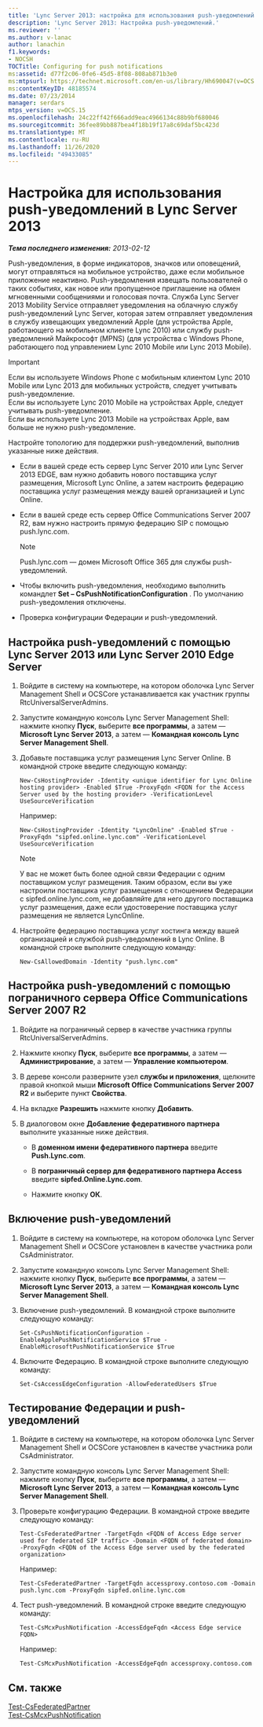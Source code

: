 ```yaml
---
title: 'Lync Server 2013: настройка для использования push-уведомлений'
description: 'Lync Server 2013: Настройка push-уведомлений.'
ms.reviewer: ''
ms.author: v-lanac
author: lanachin
f1.keywords:
- NOCSH
TOCTitle: Configuring for push notifications
ms:assetid: d77f2c06-0fe6-45d5-8f08-808ab871b3e0
ms:mtpsurl: https://technet.microsoft.com/en-us/library/Hh690047(v=OCS.15)
ms:contentKeyID: 48185574
ms.date: 07/23/2014
manager: serdars
mtps_version: v=OCS.15
ms.openlocfilehash: 24c22ff42f666add9eac4966134c88b9bf680046
ms.sourcegitcommit: 36fee89bb887bea4f18b19f17a8c69daf5bc423d
ms.translationtype: MT
ms.contentlocale: ru-RU
ms.lasthandoff: 11/26/2020
ms.locfileid: "49433085"
---
```

# <a name="configuring-for-push-notifications-in-lync-server-2013"></a>Настройка для использования push-уведомлений в Lync Server 2013

<div data-xmlns="http://www.w3.org/1999/xhtml">

<div class="topic" data-xmlns="http://www.w3.org/1999/xhtml" data-msxsl="urn:schemas-microsoft-com:xslt" data-cs="https://msdn.microsoft.com/">

<div data-asp="https://msdn2.microsoft.com/asp">



</div>

<div id="mainSection">

<div id="mainBody">

<span> </span>

_**Тема последнего изменения:** 2013-02-12_

Push-уведомления, в форме индикаторов, значков или оповещений, могут отправляться на мобильное устройство, даже если мобильное приложение неактивно. Push-уведомления извещать пользователей о таких событиях, как новое или пропущенное приглашение на обмен мгновенными сообщениями и голосовая почта. Служба Lync Server 2013 Mobility Service отправляет уведомления на облачную службу push-уведомлений Lync Server, которая затем отправляет уведомления в службу извещающих уведомлений Apple (для устройства Apple, работающего на мобильном клиенте Lync 2010) или службу push-уведомлений Майкрософт (MPNS) (для устройства с Windows Phone, работающего под управлением Lync 2010 Mobile или Lync 2013 Mobile).

<div>


> [!IMPORTANT]  
> Если вы используете Windows Phone с мобильным клиентом Lync 2010 Mobile или Lync 2013 для мобильных устройств, следует учитывать push-уведомление.<BR>Если вы используете Lync 2010 Mobile на устройствах Apple, следует учитывать push-уведомление.<BR>Если вы используете Lync 2013 Mobile на устройствах Apple, вам больше не нужно push-уведомление.



</div>

Настройте топологию для поддержки push-уведомлений, выполнив указанные ниже действия.

  - Если в вашей среде есть сервер Lync Server 2010 или Lync Server 2013 EDGE, вам нужно добавить нового поставщика услуг размещения, Microsoft Lync Online, а затем настроить федерацию поставщика услуг размещения между вашей организацией и Lync Online.

  - Если в вашей среде есть сервер Office Communications Server 2007 R2, вам нужно настроить прямую федерацию SIP с помощью push.lync.com.
    
    <div>
    

    > [!NOTE]  
    > Push.lync.com — домен Microsoft Office 365 для службы push-уведомлений.

    
    </div>

  - Чтобы включить push-уведомления, необходимо выполнить командлет **Set – CsPushNotificationConfiguration** . По умолчанию push-уведомления отключены.

  - Проверка конфигурации Федерации и push-уведомлений.

<div>

## <a name="to-configure-for-push-notifications-with-lync-server-2013-or-lync-server-2010-edge-server"></a>Настройка push-уведомлений с помощью Lync Server 2013 или Lync Server 2010 Edge Server

1.  Войдите в систему на компьютере, на котором оболочка Lync Server Management Shell и OCSCore устанавливается как участник группы RtcUniversalServerAdmins.

2.  Запустите командную консоль Lync Server Management Shell: нажмите кнопку **Пуск**, выберите **все программы**, а затем — **Microsoft Lync Server 2013**, а затем — **Командная консоль Lync Server Management Shell**.

3.  Добавьте поставщика услуг размещения Lync Server Online. В командной строке введите следующую команду:
    
        New-CsHostingProvider -Identity <unique identifier for Lync Online hosting provider> -Enabled $True -ProxyFqdn <FQDN for the Access Server used by the hosting provider> -VerificationLevel UseSourceVerification
    
    Например:
    
        New-CsHostingProvider -Identity "LyncOnline" -Enabled $True -ProxyFqdn "sipfed.online.lync.com" -VerificationLevel UseSourceVerification
    
    <div>
    

    > [!NOTE]  
    > У вас не может быть более одной связи Федерации с одним поставщиком услуг размещения. Таким образом, если вы уже настроили поставщика услуг размещения с отношением Федерации с sipfed.online.lync.com, не добавляйте для него другого поставщика услуг размещения, даже если удостоверение поставщика услуг размещения не является LyncOnline.

    
    </div>

4.  Настройте федерацию поставщика услуг хостинга между вашей организацией и службой push-уведомлений в Lync Online. В командной строке выполните следующую команду:
    
        New-CsAllowedDomain -Identity "push.lync.com"

</div>

<div>

## <a name="to-configure-for-push-notifications-with-office-communications-server-2007-r2-edge-server"></a>Настройка push-уведомлений с помощью пограничного сервера Office Communications Server 2007 R2

1.  Войдите на пограничный сервер в качестве участника группы RtcUniversalServerAdmins.

2.  Нажмите кнопку **Пуск**, выберите **все программы**, а затем — **Администрирование**, а затем — **Управление компьютером**.

3.  В дереве консоли разверните узел **службы и приложения**, щелкните правой кнопкой мыши **Microsoft Office Communications Server 2007 R2** и выберите пункт **Свойства**.

4.  На вкладке **Разрешить** нажмите кнопку **Добавить**.

5.  В диалоговом окне **Добавление федеративного партнера** выполните указанные ниже действия.
    
      - В **доменном имени федеративного партнера** введите **Push.Lync.com**.
    
      - В **пограничный сервер для федеративного партнера Access** введите **sipfed.Online.Lync.com**.
    
      - Нажмите кнопку **ОК**.

</div>

<div>

## <a name="to-enable-push-notifications"></a>Включение push-уведомлений

1.  Войдите в систему на компьютере, на котором оболочка Lync Server Management Shell и OCSCore установлен в качестве участника роли CsAdministrator.

2.  Запустите командную консоль Lync Server Management Shell: нажмите кнопку **Пуск**, выберите **все программы**, а затем — **Microsoft Lync Server 2013**, а затем — **Командная консоль Lync Server Management Shell**.

3.  Включение push-уведомлений. В командной строке выполните следующую команду:
    
        Set-CsPushNotificationConfiguration -EnableApplePushNotificationService $True -EnableMicrosoftPushNotificationService $True

4.  Включите Федерацию. В командной строке выполните следующую команду:
    
        Set-CsAccessEdgeConfiguration -AllowFederatedUsers $True

</div>

<div>

## <a name="to-test-federation-and-push-notifications"></a>Тестирование Федерации и push-уведомлений

1.  Войдите в систему на компьютере, на котором оболочка Lync Server Management Shell и OCSCore установлен в качестве участника роли CsAdministrator.

2.  Запустите командную консоль Lync Server Management Shell: нажмите кнопку **Пуск**, выберите **все программы**, а затем — **Microsoft Lync Server 2013**, а затем — **Командная консоль Lync Server Management Shell**.

3.  Проверьте конфигурацию Федерации. В командной строке введите следующую команду:
    
        Test-CsFederatedPartner -TargetFqdn <FQDN of Access Edge server used for federated SIP traffic> -Domain <FQDN of federated domain> -ProxyFqdn <FQDN of the Access Edge server used by the federated organization>
    
    Например:
    
        Test-CsFederatedPartner -TargetFqdn accessproxy.contoso.com -Domain push.lync.com -ProxyFqdn sipfed.online.lync.com

4.  Тест push-уведомлений. В командной строке введите следующую команду:
    
        Test-CsMcxPushNotification -AccessEdgeFqdn <Access Edge service FQDN>
    
    Например:
    
        Test-CsMcxPushNotification -AccessEdgeFqdn accessproxy.contoso.com

</div>

<div>

## <a name="see-also"></a>См. также


[Test-CsFederatedPartner](https://docs.microsoft.com/powershell/module/skype/Test-CsFederatedPartner)  
[Test-CsMcxPushNotification](https://docs.microsoft.com/powershell/module/skype/Test-CsMcxPushNotification)  
  

</div>

</div>

<span> </span>

</div>

</div>

</div>

